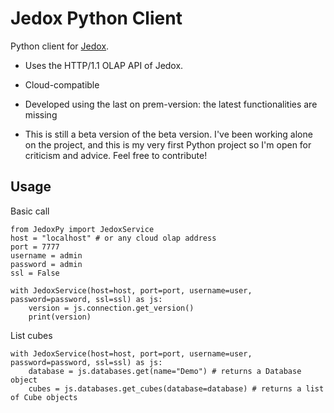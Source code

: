 # Jedox Python Client

Python client for [Jedox](https://www.jedox.com/).
* Uses the HTTP/1.1 OLAP API of Jedox.
* Cloud-compatible
* Developed using the last on prem-version: the latest functionalities are missing

* This is still a beta version of the beta version. I've been working alone on the project, and this is my very first Python project so I'm open for criticism and advice. Feel free to contribute!

## Usage

Basic call
```
from JedoxPy import JedoxService
host = "localhost" # or any cloud olap address
port = 7777
username = admin
password = admin
ssl = False

with JedoxService(host=host, port=port, username=user, password=password, ssl=ssl) as js:
    version = js.connection.get_version()
    print(version)
```

List cubes
```
with JedoxService(host=host, port=port, username=user, password=password, ssl=ssl) as js:
    database = js.databases.get(name="Demo") # returns a Database object
    cubes = js.databases.get_cubes(database=database) # returns a list of Cube objects
```
